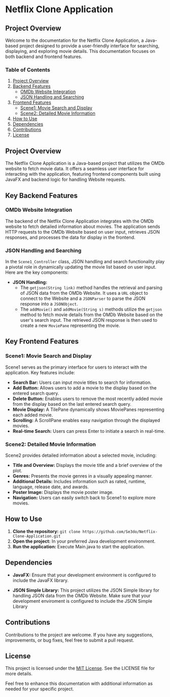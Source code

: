 # Netflix Clone Application

## Project Overview

Welcome to the documentation for the Netflix Clone Application, a Java-based project designed to provide a user-friendly interface for searching, displaying, and exploring movie details. This documentation focuses on both backend and frontend features.

### Table of Contents

1. [Project Overview](#project-overview)
2. [Backend Features](#backend-features)
   - [OMDb Website Integration](#omdb-website-integration)
   - [JSON Handling and Searching](#JSON-Handling-and-Searching)
3. [Frontend Features](#frontend-features)
   - [Scene1: Movie Search and Display](#scene1-movie-search-and-display)
   - [Scene2: Detailed Movie Information](#scene2-detailed-movie-information)
4. [How to Use](#how-to-use)
5. [Dependencies](#dependencies)
6. [Contributions](#contributions)
7. [License](#license)

## Project Overview

The Netflix Clone Application is a Java-based project that utilizes the OMDb website to fetch movie data. It offers a seamless user interface for interacting with the application, featuring frontend components built using JavaFX and backend logic for handling Website requests.

## Key Backend Features

### OMDb Website Integration

The backend of the Netflix Clone Application integrates with the OMDb website to fetch detailed information about movies. The application sends HTTP requests to the OMDb Website based on user input, retrieves JSON responses, and processes the data for display in the frontend.

### JSON Handling and Searching

In the `Scene1_Controller` class, JSON handling and search functionality play a pivotal role in dynamically updating the movie list based on user input. Here are the key components:

- **JSON Handling:**
  - The `getjson(String link)` method handles the retrieval and parsing of JSON data from the OMDb Website. It uses a `URL` object to connect to the Website and a `JSONParser` to parse the JSON response into a `JSONObject`.
  - The `addMovie()` and `addMovie(String s)` methods utilize the `getjson` method to fetch movie details from the OMDb Website based on the user's search input. The retrieved JSON response is then used to create a new `MoviePane` representing the movie.

## Key Frontend Features

### Scene1: Movie Search and Display

Scene1 serves as the primary interface for users to interact with the application. Key features include:

- **Search Bar:** Users can input movie titles to search for information.
- **Add Button:** Allows users to add a movie to the display based on the entered search query.
- **Delete Button:** Enables users to remove the most recently added movie from the display based on the last entered search query.
- **Movie Display:** A TilePane dynamically shows MoviePanes representing each added movie.
- **Scrolling:** A ScrollPane enables easy navigation through the displayed movies.
- **Real-time Search:** Users can press Enter to initiate a search in real-time.

### Scene2: Detailed Movie Information

Scene2 provides detailed information about a selected movie, including:

- **Title and Overview:** Displays the movie title and a brief overview of the plot.
- **Genres:** Presents the movie genres in a visually appealing manner.
- **Additional Details:** Includes information such as rated, runtime, language, release date, and awards.
- **Poster Image:** Displays the movie poster image.
- **Navigation:** Users can easily switch back to Scene1 to explore more movies.

## How to Use

1. **Clone the repository:** `git clone https://github.com/Se3do/Netflix-Clone-Application.git`
2. **Open the project:** In your preferred Java development environment.
3. **Run the application:** Execute Main.java to start the application.

## Dependencies

- **JavaFX:** Ensure that your development environment is configured to include the JavaFX library.
  
- **JSON Simple Library:** This project utilizes the JSON Simple library for handling JSON data from the OMDb Website. Make sure that your development enviroment is configured to include the JSON Simple Library


## Contributions

Contributions to the project are welcome. If you have any suggestions, improvements, or bug fixes, feel free to submit a pull request.

## License

This project is licensed under the [MIT License](LICENSE). See the LICENSE file for more details.

Feel free to enhance this documentation with additional information as needed for your specific project.

